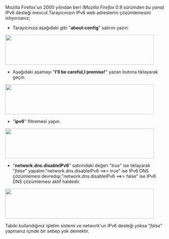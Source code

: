 <html><body><p>Mozilla Firefox'un 2000 yılından beri <em>(Mozilla Firefox 0.9 sürümden bu yana)</em> IPv6 desteği mevcut.Tarayıcınızın IPv6 web adreslerini çözümlemesini istiyorsanız;
</p><ul>
	<li>Tarayıcınıza aşağıdaki gibi "<strong>about:config</strong>" satırını yazın.</li>
</ul>
<a href="http://oi42.tinypic.com/2uduhli.jpg"><img class="alignnone" title="firefox ipv6" src="http://oi42.tinypic.com/2uduhli.jpg" alt="" width="471" height="95"></a>
<ul>
	<li>Aşağıdaki aşamayı "<strong>I'll be careful,I promise!</strong>" yazan butona tıklayarak geçin.</li>
</ul>
<a href="http://oi39.tinypic.com/bhdaf.jpg"><img class="alignnone" title="firefox ipv6" src="http://oi39.tinypic.com/bhdaf.jpg" alt="" width="471" height="95"></a>
<ul>
	<li>"<strong>ipv6</strong>" filtremesi yapın.</li>
</ul>
<a href="http://oi41.tinypic.com/2epncsn.jpg"><img class="alignnone" title="firefox ipv6" src="http://oi41.tinypic.com/2epncsn.jpg" alt="" width="471" height="95"></a>
<ul>
	<li>"<strong>network.dns.disableIPv6</strong>" satırındaki değeri "<em>true</em>" ise tıklayarak "<em>false</em>" yapalım."network.dns.disableIPv6 ==&gt;&gt; true" ise IPv6 DNS çözümlemesi devredışı,"network.dns.disableIPv6 ==&gt;&gt; false" ise IPv6 DNS çözümlemesi aktif haldedir.</li>
</ul>
<a href="http://oi39.tinypic.com/23rmvl3.jpg"><img class="alignnone" title="firefox ipv6" src="http://oi39.tinypic.com/23rmvl3.jpg" alt="" width="471" height="95"></a>

Tabiki kullandığınız işletim sistemi ve network'un IPv6 desteği yoksa "<em>false</em>" yapmanız içinde bir sebep yok demektir.</body></html>